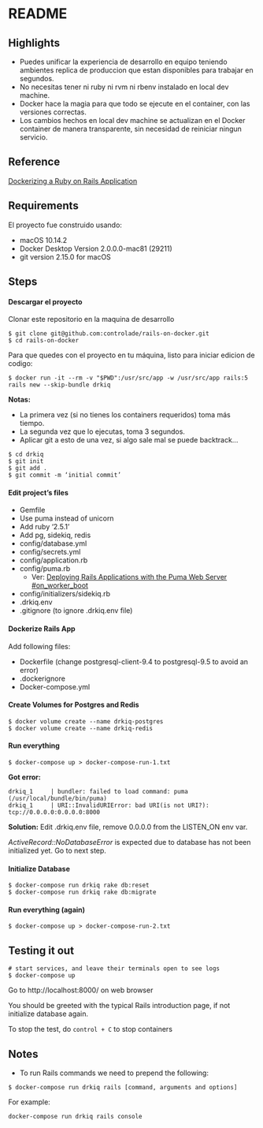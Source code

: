 # README

## Highlights
- Puedes unificar la experiencia de desarrollo en equipo teniendo ambientes replica de produccion que estan disponibles para trabajar en segundos.
- No necesitas tener ni ruby ni rvm ni rbenv instalado en local dev machine.
- Docker hace la magia para que todo se ejecute en el container, con las versiones correctas.
- Los cambios hechos en local dev machine se actualizan en el Docker container de manera transparente, sin necesidad de reiniciar ningun servicio.

## Reference
[Dockerizing a Ruby on Rails Application](https://semaphoreci.com/community/tutorials/dockerizing-a-ruby-on-rails-application)

## Requirements
El proyecto fue construido usando:

  * macOS 10.14.2
  * Docker Desktop Version 2.0.0.0-mac81 (29211)
  * git version 2.15.0 for macOS

## Steps

#### Descargar el proyecto

Clonar este repositorio en la maquina de desarrollo
```
$ git clone git@github.com:controlade/rails-on-docker.git
$ cd rails-on-docker
```

Para que quedes con el proyecto en tu máquina, listo para iniciar edicion de codigo:

```$ docker run -it --rm -v "$PWD":/usr/src/app -w /usr/src/app rails:5 rails new --skip-bundle drkiq```

**Notas:**

- La primera vez (si no tienes los containers requeridos) toma más tiempo.
- La segunda vez que lo ejecutas, toma 3 segundos.
- Aplicar git a esto de una vez, si algo sale mal se puede backtrack...

```
$ cd drkiq
$ git init
$ git add .
$ git commit -m ‘initial commit’
```

#### Edit project’s files

- Gemfile
- Use puma instead of unicorn
- Add ruby ‘2.5.1’
- Add pg, sidekiq, redis
- config/database.yml
- config/secrets.yml
- config/application.rb
- config/puma.rb
  - Ver: [Deploying Rails Applications with the Puma Web Server #on_worker_boot](https://devcenter.heroku.com/articles/deploying-rails-applications-with-the-puma-web-server#on-worker-boot)
- config/initializers/sidekiq.rb
- .drkiq.env
- .gitignore (to ignore .drkiq.env file)

#### Dockerize Rails App

Add following files:

-  Dockerfile (change postgresql-client-9.4 to postgresql-9.5 to avoid an error)
- .dockerignore
- Docker-compose.yml

#### Create Volumes for Postgres and Redis
```
$ docker volume create --name drkiq-postgres
$ docker volume create --name drkiq-redis
```

#### Run everything
```
$ docker-compose up > docker-compose-run-1.txt
```

**Got error:**

```
drkiq_1     | bundler: failed to load command: puma (/usr/local/bundle/bin/puma)
drkiq_1     | URI::InvalidURIError: bad URI(is not URI?): tcp://0.0.0.0:0.0.0.0:8000
```

**Solution:**
Edit .drkiq.env file, remove 0.0.0.0 from the LISTEN_ON env var.

_ActiveRecord::NoDatabaseError_ is expected due to database has not been initialized yet.  Go to next step.

#### Initialize Database
```
$ docker-compose run drkiq rake db:reset
$ docker-compose run drkiq rake db:migrate
```

#### Run everything (again)
```
$ docker-compose up > docker-compose-run-2.txt
```

## Testing it out
```
# start services, and leave their terminals open to see logs
$ docker-compose up
```

Go to http://localhost:8000/ on web browser

You should be greeted with the typical Rails introduction page, if not initialize database again.

To stop the test, do ```control + C``` to stop containers

## Notes
- To run Rails commands we need to prepend the following:

```
$ docker-­compose run drkiq rails [command, arguments and options]
```
For example:
```
docker-compose run drkiq rails console
```

